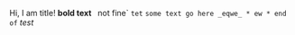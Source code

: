 Hi, I am title!
**bold text**
` `not fine`
```tet```
```some text go here _eqwe_ * ew * end of```
_test_